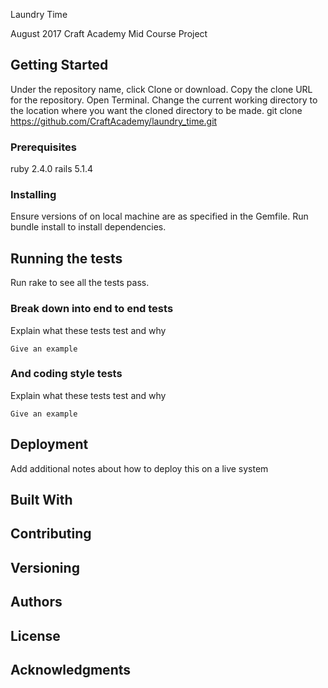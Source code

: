 Laundry Time

August 2017 Craft Academy Mid Course Project

## Getting Started

Under the repository name, click Clone or download.
Copy the clone URL for the repository.
Open Terminal.
Change the current working directory to the location where you want the cloned directory to be made.
git clone https://github.com/CraftAcademy/laundry_time.git

### Prerequisites

ruby 2.4.0
rails 5.1.4


### Installing

Ensure versions of on local machine are as specified in the Gemfile.
Run bundle install to install dependencies.

## Running the tests

Run rake to see all the tests pass.

### Break down into end to end tests

Explain what these tests test and why

```
Give an example
```


### And coding style tests

Explain what these tests test and why

```
Give an example
```

## Deployment

Add additional notes about how to deploy this on a live system

## Built With


## Contributing


## Versioning



## Authors


## License


## Acknowledgments
